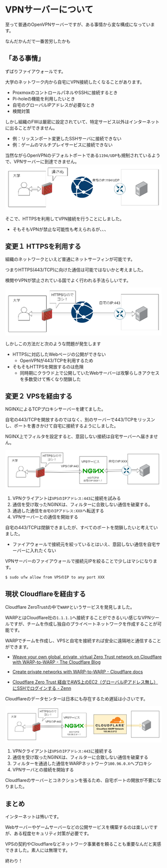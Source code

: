 # VPNサーバーについて

至って普通のOpenVPNサーバーですが、ある事情から変な構成になっています。

なんだかんだで一番苦労したかも

## 「ある事情」
ずばりファイアウォールです。

大学のネットワーク内から自宅にVPN接続したくなることがあります。

* ProxmoxのコントロールパネルやSSHに接続するとき
* Pi-holeの機能を利用したいとき
* 自宅のグローバルIPアドレスが必要なとき
* 検閲対策

しかし組織のFWは厳密に設定されていて、特定サービス以外はインターネットに出ることができません。

* 例：リッスンポート変更したSSHサーバに接続できない
* 例：ゲームのマルチプレイサービスに接続できない

当然ながらOpenVPNのデフォルトポートである`1194/UDP`も規制されているようで、VPNサーバーに到達できません。
![vpn0](../img/vpn0.png)

そこで、HTTPSを利用してVPN接続を行うことにしました。
  * そもそもVPNが禁止な可能性も考えられるが、、、

## 変更１ HTTPSを利用する
組織のネットワークといえど普通にネットサーフィンが可能です。

つまりHTTPS(443/TCP)に向けた通信は可能ではないかと考えました。

検閲やVPNが禁止されている国でよく行われる手法らしいです。

![vpn1](../img/vpn1.png)

しかしこの方法だと次のような問題が発生します
* HTTPSに対応したWebページの公開ができない
  * OpenVPNが443/TCPを利用するため
* そもそもHTTPSを開放するのは危険
  * 同時期にクラウド上で公開していたWebサーバーは攻撃らしきアクセスを多数受けて怖くなり閉鎖した

## 変更２ VPSを経由する
NGINXによるTCPプロキシサーバーを建てました。

自宅の443/TCPを開放するのではなく、別のサーバーで443/TCPをリッスンし、ポートを書きかけて自宅に接続するようにしました。

NGINX上でフィルタを設定すると、意図しない接続は自宅サーバーへ届きません。

![vpn2](../img/vpn2.png)

1. VPNクライアントは`VPSのIPアドレス:443`に接続を試みる
2. 通信を受け取ったNGINXは、フィルターに合致しない通信を破棄する。
3. 通過した通信を`自宅のIPアドレス:XXX`へ転送する
4. VPNサーバーとの通信を開始する

自宅の443/TCPは閉鎖できましたが、すべてのポートを閉鎖したいと考えていました。
* ファイアウォールで接続元を絞っているとはいえ、意図しない通信を自宅サーバーに入れたくない

VPNサーバーのファイアウォールで接続元IPを絞ることで少しはマシになります。

```bash
$ sudo ufw allow from VPSのIP to any port XXX
```

## 現状 Cloudflareを経由する
Cloudflare ZeroTrustの中で`WARP`というサービスを発見しました。

WARPとはCloudflare社の`1.1.1.1`へ接続することができるいい感じなVPNツールですが、チームを作成し独自のプライベートネットワークを作成することが可能です。

WARPでチームを作成し、VPSと自宅を接続すれば安全に遠隔地と通信することができます。

* [Weave your own global, private, virtual Zero Trust network on Cloudflare with WARP-to-WARP - The Cloudflare Blog](https://blog.cloudflare.com/warp-to-warp)

* [Create private networks with WARP-to-WARP - Cloudflare docs](https://developers.cloudflare.com/cloudflare-one/connections/connect-networks/private-net/warp-to-warp/)

* [Cloudflare Zero Trust 経由でAWS上のEC2（グローバルIPアドレス無し）にSSHでログインする - Zenn](https://zenn.dev/hiroe_orz17/articles/b028fdb5444ee0)

Cloudflareのデータセンターは日本にも存在するため遅延は小さいです。

![vpn3](../img/vpn3.png)

1. VPNクライアントは`VPSのIPアドレス:443`に接続する
2. 通信を受け取ったNGINXは、フィルターに合致しない通信を破棄する
3. フィルターを通過した通信をWARPネットワーク`100.96.0.X`へプロキシ
4. VPNサーバとの接続を開始する

Cloudflareのサーバーとコネクションを張るため、自宅ポートの開放が不要になりました。

## まとめ
インターネットは怖いです。

Webサーバーやゲームサーバーなどの公開サービスを構築するのは楽しいですが、ある程度セキュリティ対策が必要です。

VPSの契約やCloudflareなどネットワーク事業者を頼ることも重要なんだと実感できました。素人には無理です。

終わり！